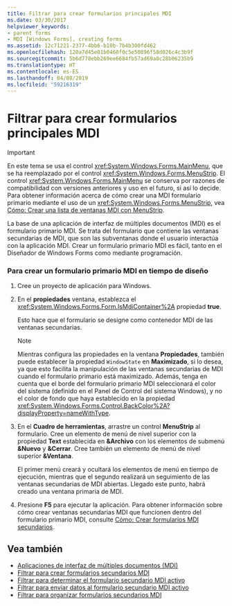 ```yaml
---
title: Filtrar para crear formularios principales MDI
ms.date: 03/30/2017
helpviewer_keywords:
- parent forms
- MDI [Windows Forms], creating forms
ms.assetid: 12c71221-2377-4bb6-b10b-7b4b300fd462
ms.openlocfilehash: 120a7d45e01b0460f0c5e50896f58d026c4c3b9f
ms.sourcegitcommit: 5b6d778ebb269ee6684fb57ad69a8c28b06235b9
ms.translationtype: HT
ms.contentlocale: es-ES
ms.lasthandoff: 04/08/2019
ms.locfileid: "59216319"
---
```

# <a name="how-to-create-mdi-parent-forms"></a>Filtrar para crear formularios principales MDI
> [!IMPORTANT]
>  En este tema se usa el control <xref:System.Windows.Forms.MainMenu>, que se ha reemplazado por el control <xref:System.Windows.Forms.MenuStrip>. El control <xref:System.Windows.Forms.MainMenu> se conserva por razones de compatibilidad con versiones anteriores y uso en el futuro, si así lo decide.  Para obtener información acerca de cómo crear una MDI formulario primario mediante el uso de un <xref:System.Windows.Forms.MenuStrip>, vea [Cómo: Crear una lista de ventanas MDI con MenuStrip](../controls/how-to-create-an-mdi-window-list-with-menustrip-windows-forms.md).  
  
 La base de una aplicación de interfaz de múltiples documentos (MDI) es el formulario primario MDI. Se trata del formulario que contiene las ventanas secundarias de MDI, que son las subventanas donde el usuario interactúa con la aplicación MDI. Crear un formulario primario MDI es fácil, tanto en el Diseñador de Windows Forms como mediante programación.  
  
### <a name="to-create-an-mdi-parent-form-at-design-time"></a>Para crear un formulario primario MDI en tiempo de diseño  
  
1.  Cree un proyecto de aplicación para Windows.  
  
2.  En el **propiedades** ventana, establezca el <xref:System.Windows.Forms.Form.IsMdiContainer%2A> propiedad **true**.  
  
     Esto hace que el formulario se designe como contenedor MDI de las ventanas secundarias.  
  
    > [!NOTE]
    >  Mientras configura las propiedades en la ventana **Propiedades**, también puede establecer la propiedad `WindowState` en **Maximizado**, si lo desea, ya que esto facilita la manipulación de las ventanas secundarias de MDI cuando el formulario primario está maximizado. Además, tenga en cuenta que el borde del formulario primario MDI seleccionará el color del sistema (definido en el Panel de Control del sistema Windows), y no el color de fondo que haya establecido en la propiedad <xref:System.Windows.Forms.Control.BackColor%2A?displayProperty=nameWithType>.  
  
3.  En el **Cuadro de herramientas**, arrastre un control **MenuStrip** al formulario. Cree un elemento de menú de nivel superior con la propiedad **Text** establecida en **&Archivo** con los elementos de submenú **&Nuevo** y **&Cerrar**. Cree también un elemento de menú de nivel superior **&Ventana**.  
  
     El primer menú creará y ocultará los elementos de menú en tiempo de ejecución, mientras que el segundo realizará un seguimiento de las ventanas secundarias de MDI abiertas. Llegado este punto, habrá creado una ventana primaria de MDI.  
  
4.  Presione **F5** para ejecutar la aplicación. Para obtener información sobre cómo crear ventanas secundarias MDI que funcionen dentro del formulario primario MDI, consulte [Cómo: Crear formularios MDI secundarios](how-to-create-mdi-child-forms.md).  
  
## <a name="see-also"></a>Vea también

- [Aplicaciones de interfaz de múltiples documentos (MDI)](multiple-document-interface-mdi-applications.md)
- [Filtrar para crear formularios secundarios MDI](how-to-create-mdi-child-forms.md)
- [Filtrar para determinar el formulario secundario MDI activo](how-to-determine-the-active-mdi-child.md)
- [Filtrar para enviar datos al formulario secundario MDI activo](how-to-send-data-to-the-active-mdi-child.md)
- [Filtrar para organizar formularios secundarios MDI](how-to-arrange-mdi-child-forms.md)
